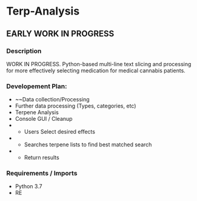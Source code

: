 # Terp-Analysis
## EARLY WORK IN PROGRESS
### Description
WORK IN PROGRESS. Python-based multi-line text slicing and processing for more effectively selecting medication for medical cannabis patients.

### Developement Plan:
- ~~Data collection/Processing
- Further data processing (Types, categories, etc)
- Terpene Analysis
- Console GUI / Cleanup
- - Users Select desired effects
- - Searches terpene lists to find best matched search
- - Return results


### Requirements / Imports
- Python 3.7
- RE
